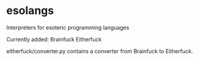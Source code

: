 # esolangs
Interpreters for esoteric programming languages

Currently added:
  Brainfuck
  Eitherfuck
  
eitherfuck/converter.py contains a converter from Brainfuck to Eitherfuck.
